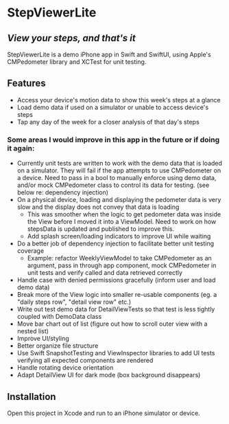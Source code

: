 # StepViewerLite
## _View your steps, and that's it_

StepViewerLite is a demo iPhone app in Swift and SwiftUI, using Apple's CMPedometer library and XCTest for unit testing.

## Features

- Access your device's motion data to show this week's steps at a glance
- Load demo data if used on a simulator or unable to access device's steps
- Tap any day of the week for a closer analysis of that day's steps

### Some areas I would improve in this app in the future or if doing it again:

- Currently unit tests are written to work with the demo data that is loaded on a simulator. They will fail if the app attempts to use CMPedometer on a device. Need to pass in a bool to manually enforce using demo data, and/or mock CMPedometer class to control its data for testing. (see below re: dependency injection)
- On a physical device, loading and displaying the pedometer data is very slow and the display does not convey that data is loading
  - This was smoother when the logic to get pedometer data was inside the View before I moved it into a ViewModel. Need to work on how stepsData is updated and published to improve this.
  - Add splash screen/loading indicators to improve UI while waiting
- Do a better job of dependency injection to facilitate better unit testing coverage
  - Example: refactor WeeklyViewModel to take CMPedometer as an argument, pass in through app component, mock CMPedometer in unit tests and verify called and data retrieved correctly
 - Handle case with denied permissions gracefully (inform user and load demo data)
- Break more of the View logic into smaller re-usable components (eg. a "daily steps row", "detail view row" etc.)
- Write out test demo data for DetailViewTests so that test is less tightly coupled with DemoData class
- Move bar chart out of list (figure out how to scroll outer view with a nested list)
- Improve UI/styling
- Better organize file structure
- Use Swift SnapshotTesting and ViewInspector libraries to add UI tests verifying all expected components are rendered
- Handle rotating device orientation
- Adapt DetailView UI for dark mode (box background disappears)


## Installation

Open this project in Xcode and run to an iPhone simulator or device.
